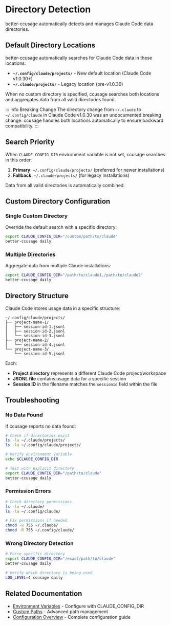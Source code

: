 # Directory Detection

better-ccusage automatically detects and manages Claude Code data directories.

## Default Directory Locations

better-ccusage automatically searches for Claude Code data in these locations:

- **`~/.config/claude/projects/`** - New default location (Claude Code v1.0.30+)
- **`~/.claude/projects/`** - Legacy location (pre-v1.0.30)

When no custom directory is specified, ccusage searches both locations and aggregates data from all valid directories found.

::: info Breaking Change
The directory change from `~/.claude` to `~/.config/claude` in Claude Code v1.0.30 was an undocumented breaking change. ccusage handles both locations automatically to ensure backward compatibility.
:::

## Search Priority

When `CLAUDE_CONFIG_DIR` environment variable is not set, ccusage searches in this order:

1. **Primary**: `~/.config/claude/projects/` (preferred for newer installations)
2. **Fallback**: `~/.claude/projects/` (for legacy installations)

Data from all valid directories is automatically combined.

## Custom Directory Configuration

### Single Custom Directory

Override the default search with a specific directory:

```bash
export CLAUDE_CONFIG_DIR="/custom/path/to/claude"
better-ccusage daily
```

### Multiple Directories

Aggregate data from multiple Claude installations:

```bash
export CLAUDE_CONFIG_DIR="/path/to/claude1,/path/to/claude2"
better-ccusage daily
```

## Directory Structure

Claude Code stores usage data in a specific structure:

```
~/.config/claude/projects/
├── project-name-1/
│   ├── session-id-1.jsonl
│   ├── session-id-2.jsonl
│   └── session-id-3.jsonl
├── project-name-2/
│   └── session-id-4.jsonl
└── project-name-3/
    └── session-id-5.jsonl
```

Each:

- **Project directory** represents a different Claude Code project/workspace
- **JSONL file** contains usage data for a specific session
- **Session ID** in the filename matches the `sessionId` field within the file

## Troubleshooting

### No Data Found

If ccusage reports no data found:

```bash
# Check if directories exist
ls -la ~/.claude/projects/
ls -la ~/.config/claude/projects/

# Verify environment variable
echo $CLAUDE_CONFIG_DIR

# Test with explicit directory
export CLAUDE_CONFIG_DIR="/path/to/claude"
better-ccusage daily
```

### Permission Errors

```bash
# Check directory permissions
ls -la ~/.claude/
ls -la ~/.config/claude/

# Fix permissions if needed
chmod -R 755 ~/.claude/
chmod -R 755 ~/.config/claude/
```

### Wrong Directory Detection

```bash
# Force specific directory
export CLAUDE_CONFIG_DIR="/exact/path/to/claude"
better-ccusage daily

# Verify which directory is being used
LOG_LEVEL=4 ccusage daily
```

## Related Documentation

- [Environment Variables](/guide/environment-variables) - Configure with CLAUDE_CONFIG_DIR
- [Custom Paths](/guide/custom-paths) - Advanced path management
- [Configuration Overview](/guide/configuration) - Complete configuration guide
